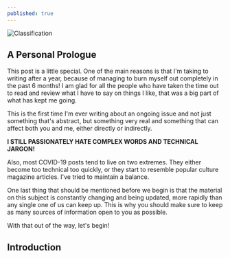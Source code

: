 ```yaml
---
published: true
---
```

![Classification]({{site.baseurl}}/images/Bio_Ann.png)


## A Personal Prologue

This post is a little special. One of the main reasons is that I'm taking to writing after a year, because of managing to burn myself out completely in the past 6 months! I am glad for all the people who have taken the time out to read and review what I have to say on things I like, that was a big part of what has kept me going. 

This is the first time I'm ever writing about an ongoing issue and not just something that's abstract, but something very real and something that can affect both you and me, either directly or indirectly. 

**I STILL PASSIONATELY HATE COMPLEX WORDS AND TECHNICAL JARGON!**

Also, most COVID-19 posts tend to live on two extremes. They either become too technical too quickly, or they start to resemble popular culture magazine articles. I've tried to maintain a balance. 

One last thing that should be mentioned before we begin is that the material on this subject is constantly changing and being updated, more rapidly than any single one of us can keep up. This is why you should make sure to keep as many sources of information open to you as possible. 

With that out of the way, let's begin!


## Introduction
